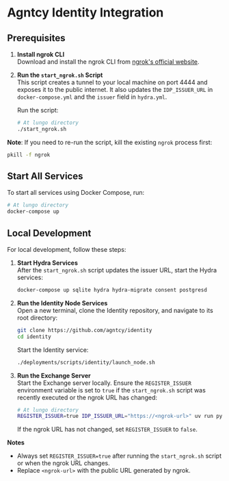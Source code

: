 # Agntcy Identity Integration

## Prerequisites

1. **Install ngrok CLI**  
   Download and install the ngrok CLI from [ngrok's official website](https://ngrok.com/download).

2. **Run the `start_ngrok.sh` Script**  
   This script creates a tunnel to your local machine on port 4444 and exposes it to the public internet. It also updates the `IDP_ISSUER_URL` in `docker-compose.yml` and the `issuer` field in `hydra.yml`.

   Run the script:
   ```bash
   # At lungo directory
   ./start_ngrok.sh
   ```

**Note**: If you need to re-run the script, kill the existing `ngrok` process first:
   ```bash
   pkill -f ngrok 
   ```

## Start All Services

To start all services using Docker Compose, run:
```bash
# At lungo directory
docker-compose up
```

## Local Development

For local development, follow these steps:

1. **Start Hydra Services**  
   After the `start_ngrok.sh` script updates the issuer URL, start the Hydra services:
   ```bash
   docker-compose up sqlite hydra hydra-migrate consent postgresd
   ```

2. **Run the Identity Node Services**  
   Open a new terminal, clone the Identity repository, and navigate to its root directory:
   ```bash
   git clone https://github.com/agntcy/identity
   cd identity
   ```
   Start the Identity service:
   ```bash
   ./deployments/scripts/identity/launch_node.sh
   ```

3. **Run the Exchange Server**  
   Start the Exchange server locally. Ensure the `REGISTER_ISSUER` environment variable is set to `true` if the `start_ngrok.sh` script was recently executed or the ngrok URL has changed:
   ```bash
   # At lungo directory
   REGISTER_ISSUER=true IDP_ISSUER_URL="https://<ngrok-url>" uv run python exchange/main.py
   ```
   If the ngrok URL has not changed, set `REGISTER_ISSUER` to `false`.

**Notes**
- Always set `REGISTER_ISSUER=true` after running the `start_ngrok.sh` script or when the ngrok URL changes.
- Replace `<ngrok-url>` with the public URL generated by ngrok.